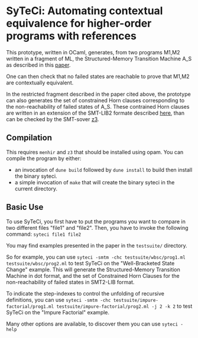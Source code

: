 # SyTeCi: Automating contextual equivalence for higher-order programs with references

This prototype, written in OCaml, generates, from two programs M1,M2 written in a fragment of ML, the Structured-Memory Transition Machine A_S as described in this [paper]([https://guilhem.jaber.fr/syteci/draft.pdf).

One can then check that no failed states are reachable to prove that M1,M2 are contextually equivalent.

In the restricted fragment described in the paper cited above, the prototype can also generates the set of constrained Horn clauses corresponding to the non-reachability of failed states of A_S.
These contrained Horn clauses are written in an extension of the SMT-LIB2 formate described [here](https://rise4fun.com/Z3/tutorialcontent/fixedpoints), than can be checked by the SMT-sover [z3](https://github.com/Z3Prover/z3).


## Compilation

This requires `menhir` and `z3` that should be installed using opam.
You can compile the program by either:
- an invocation of `dune build` followed by `dune install` to build then install the binary syteci.
- a simple invocation of `make` that will create the binary syteci in the current directory.

## Basic Use

To use SyTeCi, you first have to put the programs you want to compare in two different files "file1" and "file2".
Then, you have to invoke the following command:
`syteci file1 file2`

You may find examples presented in the paper in the `testsuite/` directory.

So for example, you can use
`syteci -smtm -chc testsuite/wbsc/prog1.ml testsuite/wbsc/prog2.ml`
to test SyTeCi on the "Well-Bracketed State Change" example.
This will generate the Structured-Memory Transition Machine in dot format, and the set of Constrained Horn Clauses for the non-reachability of failed states in SMT2-LIB format.

To indicate the step-indexes to control the unfolding of recursive definitions, you can use
`syteci -smtm -chc testsuite/impure-factorial/prog1.ml testsuite/impure-factorial/prog2.ml -j 2 -k 2`
to test SyTeCi on the "Impure Factorial" example.

Many other options are available, to discover them you can use
`syteci -help`